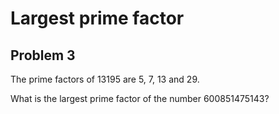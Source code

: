 # Largest prime factor

## Problem 3

The prime factors of 13195 are 5, 7, 13 and 29.

What is the largest prime factor of the number 600851475143?
